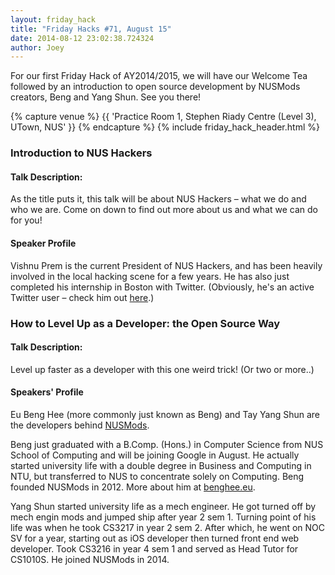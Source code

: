 ```yaml
---
layout: friday_hack
title: "Friday Hacks #71, August 15"
date: 2014-08-12 23:02:38.724324
author: Joey
---
```


For our first Friday Hack of AY2014/2015, we will have our Welcome Tea followed by an introduction to open source development by NUSMods creators, Beng and Yang Shun. See you there!

{% capture venue %}
    {{ 'Practice Room 1, Stephen Riady Centre (Level 3), UTown, NUS' }}
{% endcapture %}
{% include friday_hack_header.html %}


### Introduction to NUS Hackers

#### Talk Description:

As the title puts it, this talk will be about NUS Hackers – what we do and who we are. Come on down to find out more about us and what we can do for you!

#### Speaker Profile

Vishnu Prem is the current President of NUS Hackers, and has been heavily involved in the local hacking scene for a few years. He has also just completed his internship in Boston with Twitter. (Obviously, he's an active Twitter user – check him out [here](https://twitter.com/burnflare).)


### How to Level Up as a Developer: the Open Source Way

#### Talk Description:

Level up faster as a developer with this one weird trick! (Or two or more..)

#### Speakers' Profile

Eu Beng Hee (more commonly just known as Beng) and Tay Yang Shun are the developers behind [NUSMods](http://nusmods.com/).

Beng just graduated with a B.Comp. (Hons.) in Computer Science from NUS School of Computing and will be joining Google in August. He actually started university life with a double degree in Business and Computing in NTU, but transferred to NUS to concentrate solely on Computing. Beng founded NUSMods in 2012. More about him at [benghee.eu](http://benghee.eu).

Yang Shun started university life as a mech engineer. He got turned off by mech engin mods and jumped ship after year 2 sem 1. Turning point of his life was when he took CS3217 in year 2 sem 2. After which, he went on NOC SV for a year, starting out as iOS developer then turned front end web developer. Took CS3216 in year 4 sem 1 and served as Head Tutor for CS1010S. He joined NUSMods in 2014.